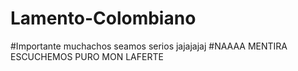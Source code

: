 # Lamento-Colombiano
#Importante muchachos seamos serios jajajajaj
#NAAAA MENTIRA ESCUCHEMOS PURO MON LAFERTE 
